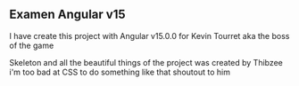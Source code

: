 ## Examen Angular v15

I have create this project with Angular v15.0.0 for Kevin Tourret aka the boss of the game

Skeleton and all the beautiful things of the project was created by Thibzee i'm too bad at CSS to do something like that shoutout to him

